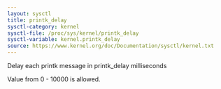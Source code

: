 ```yaml
---
layout: sysctl
title: printk_delay
sysctl-category: kernel
sysctl-file: /proc/sys/kernel/printk_delay
sysctl-variable: kernel.printk_delay
source: https://www.kernel.org/doc/Documentation/sysctl/kernel.txt
---
```


Delay each printk message in printk_delay milliseconds

Value from 0 - 10000 is allowed.

